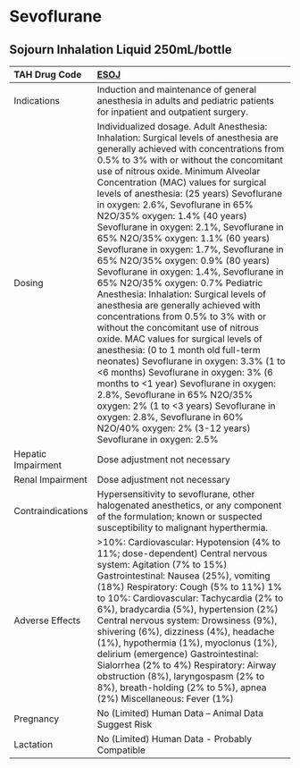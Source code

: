 # Sevoflurane

## Sojourn Inhalation Liquid 250mL/bottle

| TAH Drug Code      | [ESOJ](https://www.tahsda.org.tw/drugs/hissearch.php?drug_code=ESOJ)                                                                                                                                                                                                                                                                                                                                                                                                                                                                                                                                                                                                                                                                                                                                                                                                                                                                                                                                                                                                                                                                                                                |
|:-------------------|:------------------------------------------------------------------------------------------------------------------------------------------------------------------------------------------------------------------------------------------------------------------------------------------------------------------------------------------------------------------------------------------------------------------------------------------------------------------------------------------------------------------------------------------------------------------------------------------------------------------------------------------------------------------------------------------------------------------------------------------------------------------------------------------------------------------------------------------------------------------------------------------------------------------------------------------------------------------------------------------------------------------------------------------------------------------------------------------------------------------------------------------------------------------------------------|
| Indications        | Induction and maintenance of general anesthesia in adults and pediatric patients for inpatient and outpatient surgery.                                                                                                                                                                                                                                                                                                                                                                                                                                                                                                                                                                                                                                                                                                                                                                                                                                                                                                                                                                                                                                                              |
| Dosing             | Individualized dosage. Adult Anesthesia: Inhalation: Surgical levels of anesthesia are generally achieved with concentrations from 0.5% to 3% with or without the concomitant use of nitrous oxide. Minimum Alveolar Concentration (MAC) values for surgical levels of anesthesia: (25 years) Sevoflurane in oxygen: 2.6%, Sevoflurane in 65% N2O/35% oxygen: 1.4% (40 years) Sevoflurane in oxygen: 2.1%, Sevoflurane in 65% N2O/35% oxygen: 1.1% (60 years) Sevoflurane in oxygen: 1.7%, Sevoflurane in 65% N2O/35% oxygen: 0.9% (80 years) Sevoflurane in oxygen: 1.4%, Sevoflurane in 65% N2O/35% oxygen: 0.7% Pediatric Anesthesia: Inhalation: Surgical levels of anesthesia are generally achieved with concentrations from 0.5% to 3% with or without the concomitant use of nitrous oxide. MAC values for surgical levels of anesthesia: (0 to 1 month old full-term neonates) Sevoflurane in oxygen: 3.3% (1 to <6 months) Sevoflurane in oxygen: 3% (6 months to <1 year) Sevoflurane in oxygen: 2.8%, Sevoflurane in 65% N2O/35% oxygen: 2% (1 to <3 years) Sevoflurane in oxygen: 2.8%, Sevoflurane in 60% N2O/40% oxygen: 2% (3-12 years) Sevoflurane in oxygen: 2.5% |
| Hepatic Impairment | Dose adjustment not necessary                                                                                                                                                                                                                                                                                                                                                                                                                                                                                                                                                                                                                                                                                                                                                                                                                                                                                                                                                                                                                                                                                                                                                       |
| Renal Impairment   | Dose adjustment not necessary                                                                                                                                                                                                                                                                                                                                                                                                                                                                                                                                                                                                                                                                                                                                                                                                                                                                                                                                                                                                                                                                                                                                                       |
| Contraindications  | Hypersensitivity to sevoflurane, other halogenated anesthetics, or any component of the formulation; known or suspected susceptibility to malignant hyperthermia.                                                                                                                                                                                                                                                                                                                                                                                                                                                                                                                                                                                                                                                                                                                                                                                                                                                                                                                                                                                                                   |
| Adverse Effects    | >10%: Cardiovascular: Hypotension (4% to 11%; dose-dependent) Central nervous system: Agitation (7% to 15%) Gastrointestinal: Nausea (25%), vomiting (18%) Respiratory: Cough (5% to 11%) 1% to 10%: Cardiovascular: Tachycardia (2% to 6%), bradycardia (5%), hypertension (2%) Central nervous system: Drowsiness (9%), shivering (6%), dizziness (4%), headache (1%), hypothermia (1%), myoclonus (1%), delirium (emergence) Gastrointestinal: Sialorrhea (2% to 4%) Respiratory: Airway obstruction (8%), laryngospasm (2% to 8%), breath-holding (2% to 5%), apnea (2%) Miscellaneous: Fever (1%)                                                                                                                                                                                                                                                                                                                                                                                                                                                                                                                                                                              |
| Pregnancy          | No (Limited) Human Data – Animal Data Suggest Risk                                                                                                                                                                                                                                                                                                                                                                                                                                                                                                                                                                                                                                                                                                                                                                                                                                                                                                                                                                                                                                                                                                                                  |
| Lactation          | No (Limited) Human Data - Probably Compatible                                                                                                                                                                                                                                                                                                                                                                                                                                                                                                                                                                                                                                                                                                                                                                                                                                                                                                                                                                                                                                                                                                                                       |

